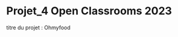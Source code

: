 # Projet_4 Open Classrooms 2023

titre du projet : Ohmyfood

 <!--Valid CSS
http://jigsaw.w3.org/css-validator/validator$link
-->
